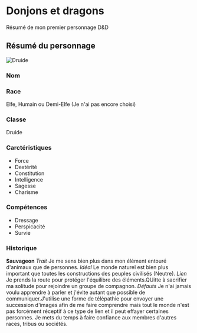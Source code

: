 # Donjons et dragons

Résumé de mon premier personnage D&D

## Résumé du personnage

![Druide](https://image.noelshack.com/fichiers/2018/17/3/1524645892-5596370af280ab69d07a0962e9f7a7a0.jpg)

### Nom

### Race
Elfe, Humain ou Demi-Elfe (Je n'ai pas encore choisi)

### Classe
Druide 

### Carctéristiques
* Force
* Dextérité
* Constitution
* Intelligence
* Sagesse
* Charisme

### Compétences
* Dressage
* Perspicacité
* Survie

### Historique 

**Sauvageon**
*Trait*
Je me sens bien plus dans mon élément entouré d'animaux que de personnes.
*Idéal*
Le monde naturel est bien plus important que toutes les constructions des peuples civilisés (Neutre).
*Lien*
Je prends la route pour protéger l'équilibre des éléments.QUitte à sacrifier ma solitude pour rejoindre un groupe de compagnon.
*Défauts*
Je n'ai jamais voulu apprendre à parler et j'évite autant que possible de communiquer.J'utilise une forme de télépathie pour envoyer une succession d'images afin de me faire comprendre mais tout le monde n'est pas forcément réceptif à ce type de lien et il peut effayer certaines personnes.
Je mets du temps à faire confiance aux membres d'autres races, tribus ou sociétés.


